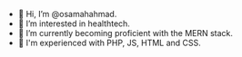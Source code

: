 - 👋 Hi, I’m @osamahahmad.
- 👀 I’m interested in healthtech.
- 🌱 I’m currently becoming proficient with the MERN stack.
- 💞️ I'm experienced with PHP, JS, HTML and CSS.

<!---
osamahahmad/osamahahmad is a ✨ special ✨ repository because its `README.md` (this file) appears on your GitHub profile.
You can click the Preview link to take a look at your changes.
--->
